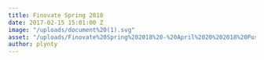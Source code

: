 ```yaml
---
title: Finovate Spring 2018
date: 2017-02-15 15:01:00 Z
image: "/uploads/document%20(1).svg"
asset: "/uploads/Finovate%20Spring%202018%20-%20April%2020%202018%20Post.pdf"
author: plynty
---
```


